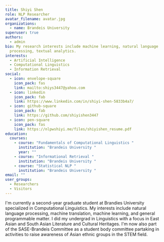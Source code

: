 ```yaml
---
title: Shiyi Shen
role: NLP Researcher
avatar_filename: avatar.jpg
organizations:
  - name: Brandeis University
superuser: true
authors:
  - admin
bio: My research interests include machine learning, natural language
  processing, textual analytics.
interests:
  - Artificial Intelligence
  - Computational Linguistics
  - Information Retrieval
social:
  - icon: envelope-square
    icon_pack: fas
    link: mailto:shiys3447@yahoo.com
  - icon: linkedin
    icon_pack: fab
    link: https://www.linkedin.com/in/shiyi-shen-5833b4a7/
  - icon: github-square
    icon_pack: fab
    link: https://github.com/shiyishen3447
  - icon: pen-square
    icon_pack: fas
    link: https://nlpwshiyi.me/files/shiyishen_resume.pdf
education:
  courses:
    - course: "Fundamentals of Computational Linguistics "
      institution: "Brandeis University "
      year: ""
    - course: "Informational Retrieval "
      institution: "Brandeis University "
    - course: "Statistical NLP "
      institution: "Brandeis University "
email: ""
user_groups:
  - Researchers
  - Visitors
---
```

I'm currently a second-year graduate student at Brandies University specialized in Computational Linguistics. My interests include natural language processing, machine translation, machine learning, and general programmable matter. I did my undergrad in Linguistics with a focus in East Asian and South Asian Literature and Cultural Heritages. I'm now also part of the SASE-Brandeis Committee as a student body committee partaking in activities to raise awareness of Asian ethnic groups in the STEM field.